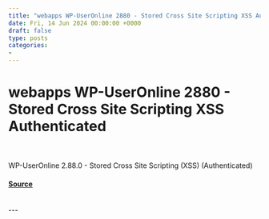 ```yaml
---
title: "webapps WP-UserOnline 2880 - Stored Cross Site Scripting XSS Authenticated"
date: Fri, 14 Jun 2024 00:00:00 +0000
draft: false
type: posts
categories: 
- 
---
```

# webapps WP-UserOnline 2880 - Stored Cross Site Scripting XSS Authenticated

<br/>

<br/>
WP-UserOnline 2.88.0 - Stored Cross Site Scripting (XSS) (Authenticated)

#### [Source](https://www.exploit-db.com/exploits/52048)

<br/>
---
